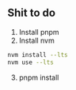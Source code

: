 

## Shit to do

1. Install pnpm
2. Install nvm
```bash
nvm install --lts
nvm use --lts
```
3. pnpm install
